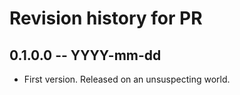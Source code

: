 # Revision history for PR

## 0.1.0.0 -- YYYY-mm-dd

* First version. Released on an unsuspecting world.
